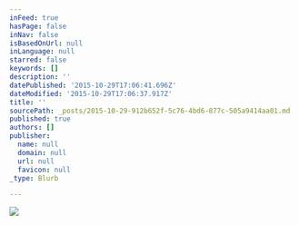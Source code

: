 ```yaml
---
inFeed: true
hasPage: false
inNav: false
isBasedOnUrl: null
inLanguage: null
starred: false
keywords: []
description: ''
datePublished: '2015-10-29T17:06:41.696Z'
dateModified: '2015-10-29T17:06:37.917Z'
title: ''
sourcePath: _posts/2015-10-29-912b652f-5c76-4bd6-877c-505a9414aa01.md
published: true
authors: []
publisher:
  name: null
  domain: null
  url: null
  favicon: null
_type: Blurb

---
```

![](https://the-grid-user-content.s3-us-west-2.amazonaws.com/02203ec7-826a-49e4-8959-f7e379773d4f.png)